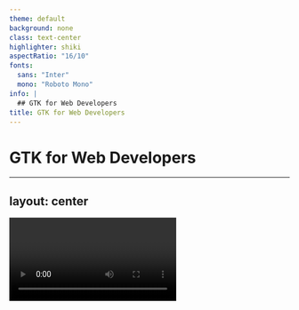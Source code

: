 ```yaml
---
theme: default
background: none
class: text-center
highlighter: shiki
aspectRatio: "16/10"
fonts:
  sans: "Inter"
  mono: "Roboto Mono"
info: |
  ## GTK for Web Developers
title: GTK for Web Developers
---
```


# GTK for Web Developers

---
layout: center
---

<video src="assets/same-but-different.mp4" autoplay loop />

---

# Languages

Consider your needs. When in doubt, pick Vala.

<div grid="~ cols-2 gap-2" m="-t-2">

Web

GTK

<ul>
  <li>JavaScript</li>
  <li>TypeScript</li>
  <li>Elm</li>
  <li>Dart</li>
</ul>

<ul>
  <li>Vala
    <ul>
      <li>Transpiles to C</li>
      <li>Granite available</li>
    </ul>
  </li>
  <li>Rust</li>
  <li>JavaScript (GJS)</li>
  <li>Python</li>
  <li>C</li>
</ul>

</div>

<!-- node-gtk -->

---

# The “DOM”

Similar hierarchy, different terms

| **Web**   | **GTK**  |
| --------- | -------- |
| Document  | Window   |
| Element   | Widget   |
| Attribute | Property |

---

# Widgets

![A screenshot of Widget Factory, demonstrating numerous GTK widgets](assets/widget-factory-dark.png)

---

# Manipulating the Tree

<div grid="~ cols-2 gap-2" m="-t-2">

React

GTK

```js
/* JavaScript (transpiled from JSX) */

function App() {
  // return <button disabled>Boop!</button>
  return React.createElement("button", { disabled: true }, "Boop!");
}

ReactDOM.render(<App />, document.getElementById("root"));
```

```csharp
/* Vala */

var button = new Gtk.Button () {
  label = "Boop!",
  sensitive = false
}

var window = new Gtk.Window ();

window.add (button);
```

</div>

<!-- This means it is possible to directly access a lot of unrelated widgets. With great power comes great responsibility. -->

---

# Flexbox Layout

<div grid="~ cols-2 gap-2" m="-t-2">

Web

GTK

```css
.flex {
  display: flex;
  flex-direction: column;
  gap: 4px;
}
```

```csharp
var box = new Gtk.Box (Gtk.Orientation.VERTICAL, 4);
var boxItem = new Gtk.Button ();

box.append (boxItem);

```

</div>

---

# Grid Layout

<div grid="~ cols-2 gap-2" m="-t-2">

Web

GTK

```css
.grid {
  display: grid;
  row-gap: 4px;
  column-gap: 6px;
}

.grid-item {
  grid-area: 2 / 3 / span 4 / span 6;
  justify-self: center;
  align-self: end;
}
```

```csharp
var grid = new Gtk.Grid () {
  row_spacing = 4,
  column_spacing = 6
};

var gridItem = new Gtk.Button () {
  halign = Gtk.Align.CENTER,
  valign = Gtk.Align.END
};

grid.attach (gridItem, 1, 2, 4, 6);

```

</div>

---

# Styling

<div grid="~ cols-2 gap-2" m="-t-2">

Web

GTK

```html
<input type="text" class="flat" />
```

```csharp
var entry = new Gtk.Entry ();

entry.get_style_context ().add_class ("flat");
// or
entry.add_css_class ("flat"); // GTK 4 only
```

```css
:root {
  --color-primary: #b4d455;
}

.flat {
  background: transparent;
  border: none;
  color: var(--color-primary);
  font-weight: bold;
}
```

```css
@define-color color_primary #b4d455;

.flat {
  background: transparent;
  border: none;
  color: @color_primary;
  font-weight: bold;
}
```

</div>

---

# GTK Inspector

```sh
# Enable the inspector
gsettings set org.gtk.Settings.Debug enable-inspector-keybinding true
```

Hit <kbd>Ctrl</kbd><kbd>Shift</kbd><kbd>D</kbd> to launch the inspector.

Hit <kbd>Ctrl</kbd><kbd>Shift</kbd><kbd>I</kbd> to inspect the widget under the mouse pointer.

![GTK Inspector](assets/inspector.png)

---

# UI Libraries

<div grid="~ cols-2 gap-2" m="-t-2">

Web

GTK

<ul>
  <li>jQuery UI</li>
  <li>Material UI</li>
  <li>Bulma, Bootstrap and friends</li>
</ul>

<ul>
  <li>Granite</li>
  <li>Handy (GTK 3)</li>
  <li>LibAdwaita (GTK 4)</li>
</ul>

</div>

---

# elementary Developer Docs

https://docs.elementary.io/develop/

![elementary Developer Docs landing page](assets/elementary-dev-docs.png)

---

# GTK CSS Properties

https://docs.gtk.org/gtk4/css-properties.html

![List of GTK CSS Properties](assets/gtk-css-properties.png)

---

# Vala Tutorial

https://wiki.gnome.org/Projects/Vala/Tutorial

![Vala tutorial](assets/vala-tutorial.png)

---

# Valadoc

https://valadoc.org/. Stays crunchy. Even in milk.

![Valadoc home page](assets/valadoc-home.png)

---
layout: center
---

# That’s all, folks!
